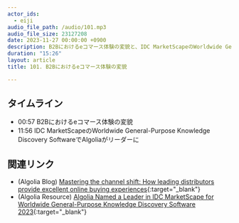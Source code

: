 ```yaml
---
actor_ids:
  - eiji
audio_file_path: /audio/101.mp3
audio_file_size: 23127208
date: 2023-11-27 00:00:00 +0900
description: B2Bにおけるeコマース体験の変貌と、IDC MarketScapeのWorldwide General-Purpose Knowledge Discovery Software 2023 Vendor AssessmentでAlgoliaがリーダーに選出されたことについて話しました
duration: "15:26"
layout: article
title: 101. B2Bにおけるeコマース体験の変貌

---
```


## タイムライン

- 00:57 B2Bにおけるeコマース体験の変貌
- 11:56 IDC MarketScapeのWorldwide General-Purpose Knowledge Discovery SoftwareでAlgoliaがリーダーに

## 関連リンク

- (Algolia Blog) [Mastering the channel shift: How leading distributors provide excellent online buying experiences](https://www.algolia.com/blog/ecommerce/mastering-the-channel-shift-how-leading-distributors-provide-excellent-online-buying-experiences/){:target="_blank"}
- (Algolia Resource) [Algolia Named a Leader in IDC MarketScape for Worldwide General-Purpose Knowledge Discovery Software 2023](https://resources.algolia.com/ecommerce/report-idc-2023){:target="_blank"}
